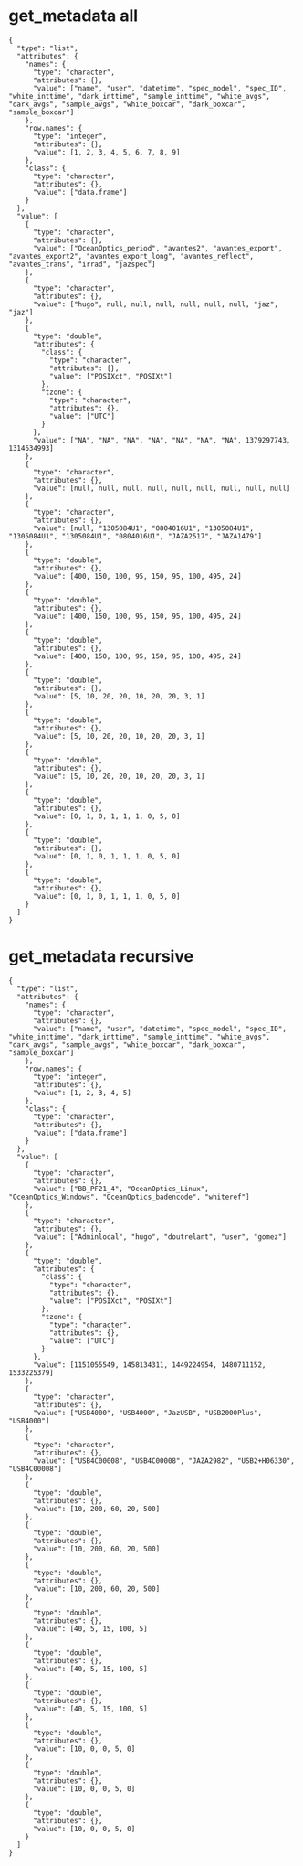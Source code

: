 # get_metadata all

    {
      "type": "list",
      "attributes": {
        "names": {
          "type": "character",
          "attributes": {},
          "value": ["name", "user", "datetime", "spec_model", "spec_ID", "white_inttime", "dark_inttime", "sample_inttime", "white_avgs", "dark_avgs", "sample_avgs", "white_boxcar", "dark_boxcar", "sample_boxcar"]
        },
        "row.names": {
          "type": "integer",
          "attributes": {},
          "value": [1, 2, 3, 4, 5, 6, 7, 8, 9]
        },
        "class": {
          "type": "character",
          "attributes": {},
          "value": ["data.frame"]
        }
      },
      "value": [
        {
          "type": "character",
          "attributes": {},
          "value": ["OceanOptics_period", "avantes2", "avantes_export", "avantes_export2", "avantes_export_long", "avantes_reflect", "avantes_trans", "irrad", "jazspec"]
        },
        {
          "type": "character",
          "attributes": {},
          "value": ["hugo", null, null, null, null, null, null, "jaz", "jaz"]
        },
        {
          "type": "double",
          "attributes": {
            "class": {
              "type": "character",
              "attributes": {},
              "value": ["POSIXct", "POSIXt"]
            },
            "tzone": {
              "type": "character",
              "attributes": {},
              "value": ["UTC"]
            }
          },
          "value": ["NA", "NA", "NA", "NA", "NA", "NA", "NA", 1379297743, 1314634993]
        },
        {
          "type": "character",
          "attributes": {},
          "value": [null, null, null, null, null, null, null, null, null]
        },
        {
          "type": "character",
          "attributes": {},
          "value": [null, "1305084U1", "0804016U1", "1305084U1", "1305084U1", "1305084U1", "0804016U1", "JAZA2517", "JAZA1479"]
        },
        {
          "type": "double",
          "attributes": {},
          "value": [400, 150, 100, 95, 150, 95, 100, 495, 24]
        },
        {
          "type": "double",
          "attributes": {},
          "value": [400, 150, 100, 95, 150, 95, 100, 495, 24]
        },
        {
          "type": "double",
          "attributes": {},
          "value": [400, 150, 100, 95, 150, 95, 100, 495, 24]
        },
        {
          "type": "double",
          "attributes": {},
          "value": [5, 10, 20, 20, 10, 20, 20, 3, 1]
        },
        {
          "type": "double",
          "attributes": {},
          "value": [5, 10, 20, 20, 10, 20, 20, 3, 1]
        },
        {
          "type": "double",
          "attributes": {},
          "value": [5, 10, 20, 20, 10, 20, 20, 3, 1]
        },
        {
          "type": "double",
          "attributes": {},
          "value": [0, 1, 0, 1, 1, 1, 0, 5, 0]
        },
        {
          "type": "double",
          "attributes": {},
          "value": [0, 1, 0, 1, 1, 1, 0, 5, 0]
        },
        {
          "type": "double",
          "attributes": {},
          "value": [0, 1, 0, 1, 1, 1, 0, 5, 0]
        }
      ]
    }

# get_metadata recursive

    {
      "type": "list",
      "attributes": {
        "names": {
          "type": "character",
          "attributes": {},
          "value": ["name", "user", "datetime", "spec_model", "spec_ID", "white_inttime", "dark_inttime", "sample_inttime", "white_avgs", "dark_avgs", "sample_avgs", "white_boxcar", "dark_boxcar", "sample_boxcar"]
        },
        "row.names": {
          "type": "integer",
          "attributes": {},
          "value": [1, 2, 3, 4, 5]
        },
        "class": {
          "type": "character",
          "attributes": {},
          "value": ["data.frame"]
        }
      },
      "value": [
        {
          "type": "character",
          "attributes": {},
          "value": ["BB_PF21_4", "OceanOptics_Linux", "OceanOptics_Windows", "OceanOptics_badencode", "whiteref"]
        },
        {
          "type": "character",
          "attributes": {},
          "value": ["Adminlocal", "hugo", "doutrelant", "user", "gomez"]
        },
        {
          "type": "double",
          "attributes": {
            "class": {
              "type": "character",
              "attributes": {},
              "value": ["POSIXct", "POSIXt"]
            },
            "tzone": {
              "type": "character",
              "attributes": {},
              "value": ["UTC"]
            }
          },
          "value": [1151055549, 1458134311, 1449224954, 1480711152, 1533225379]
        },
        {
          "type": "character",
          "attributes": {},
          "value": ["USB4000", "USB4000", "JazUSB", "USB2000Plus", "USB4000"]
        },
        {
          "type": "character",
          "attributes": {},
          "value": ["USB4C00008", "USB4C00008", "JAZA2982", "USB2+H06330", "USB4C00008"]
        },
        {
          "type": "double",
          "attributes": {},
          "value": [10, 200, 60, 20, 500]
        },
        {
          "type": "double",
          "attributes": {},
          "value": [10, 200, 60, 20, 500]
        },
        {
          "type": "double",
          "attributes": {},
          "value": [10, 200, 60, 20, 500]
        },
        {
          "type": "double",
          "attributes": {},
          "value": [40, 5, 15, 100, 5]
        },
        {
          "type": "double",
          "attributes": {},
          "value": [40, 5, 15, 100, 5]
        },
        {
          "type": "double",
          "attributes": {},
          "value": [40, 5, 15, 100, 5]
        },
        {
          "type": "double",
          "attributes": {},
          "value": [10, 0, 0, 5, 0]
        },
        {
          "type": "double",
          "attributes": {},
          "value": [10, 0, 0, 5, 0]
        },
        {
          "type": "double",
          "attributes": {},
          "value": [10, 0, 0, 5, 0]
        }
      ]
    }


